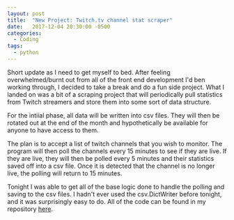 ```yaml
---
layout: post
title:  "New Project: Twitch.tv channel stat scraper"
date:   2017-12-04 20:30:00 -0500
categories:
  - Coding
tags:
  - python
---
```

Short update as I need to get myself to bed. After feeling overwhelmed/burnt out from all of the front end development I'd ben working through, I decided to take a break and do a fun side project. What I landed on was a bit of a scraping project that will periodically pull statistics from Twitch streamers and store them into some sort of data structure.

For the intiial phase, all data will be written into csv files. They will then be rotated out at the end of the month and hypothetically be available for anyone to have access to them.

The plan is to accept a list of twitch channels that you wish to monitor. The program will then poll the channels every 15 minutes to see if they are live. If they are live, they will then be polled every 5 minutes and their statistics saved off into a csv file. Once it is detected that the channel is no longer live, the polling will return to 15 minutes.

Tonight I was able to get all of the base logic done to handle the polling and saving to the csv files. I hadn't ever used the csv.DictWriter before tonight, and it was surprisingly easy to do. All of the code can be found in my repository [here](https://github.com/fuzzylimes/New_Twitch_API_Channel-Stat-Scraper).